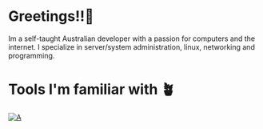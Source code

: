 # Greetings!!👋
Im a self-taught Australian developer with a passion for computers and the internet. I specialize in server/system administration, linux, networking and programming.

# Tools I'm familiar with 🪴
[![A](https://skillicons.dev/icons?i=python,linux,docker,vscode,github,wordpress,html,cloudflare,markdown,mongo,css,nginx)](https://skillicons.dev)
